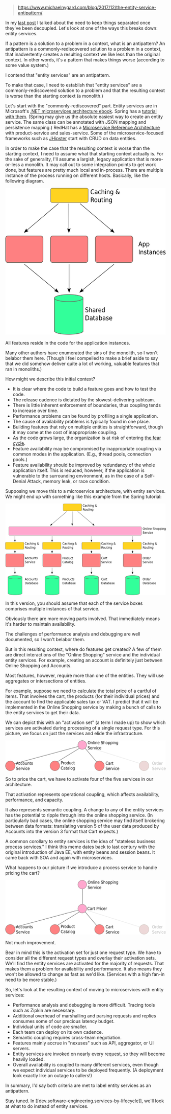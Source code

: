 
> https://www.michaelnygard.com/blog/2017/12/the-entity-service-antipattern/

In my [last post](http://www.michaelnygard.com/blog/2017/11/keep-em-separated/) I talked about the need to keep things separated once they've been decoupled. Let's look at one of the ways this breaks down: entity services.

If a pattern is a solution to a problem in a context, what is an antipattern? An antipattern is a commonly-rediscovered solution to a problem in a context, that inadvertently creates a resulting context we like less than the original context. In other words, it's a pattern that makes things worse (according to some value system.)

I contend that "entity services" are an antipattern.

To make that case, I need to establish that "entity services" are a commonly-rediscovered solution to a problem and that the resulting context is worse than the starting context (a monolith.)

Let's start with the "commonly-rediscovered" part. Entity services are in Microsoft's [.NET microservices architecture ebook](https://docs.microsoft.com/en-us/dotnet/standard/microservices-architecture/multi-container-microservice-net-applications/data-driven-crud-microservice). Spring has a [tutorial with them](https://spring.io/blog/2015/07/14/microservices-with-spring). (Spring may give us the absolute easiest way to create an entity service. The same class can be annotated with JSON mapping and persistence mapping.) RedHat has a [Microservice Reference Architecture](https://www.redhat.com/cms/managed-files/mi-microservices-eap-7-reference-architecture-201606-en.pdf) with product-service and sales-service. Some of the microservice-focused frameworks such as [JHipster](http://www.jhipster.tech/) start with CRUD on data entities.

In order to make the case that the resulting context is worse than the starting context, I need to assume what that starting context actually is. For the sake of generality, I'll assume a largish, legacy application that is more-or-less a monolith. It may call out to some integration points to get work done, but features are pretty much local and in-process. There are multiple instance of the process running on different hosts. Basically, like the following diagram.

![](/assets/images/software-engineering/the-entity-service-antipattern__monolith.svg)

All features reside in the code for the application instances.

Many other authors have enumerated the sins of the monolith, so I won't belabor them here. (Though I feel compelled to make a brief aside to say that we did somehow deliver quite a lot of working, valuable features that ran in monoliths.)

How might we describe this initial context?

- It is clear where the code to build a feature goes and how to test the code.
- The release cadence is dictated by the slowest-delivering subteam.
- There is little inherent enforcement of boundaries, thus coupling tends to increase over time.
- Performance problems can be found by profiling a single application.
- The cause of availability problems is typically found in one place.
- Building features that rely on multiple entities is straightforward, though it may come at the cost of inappropriate coupling.
- As the code grows large, the organization is at risk of entering [the fear cycle](http://www.michaelnygard.com/blog/2015/07/the-fear-cycle/).
- Feature availability may be compromised by inappropriate coupling via common modes in the application. (E.g., thread pools, connection pools.)
- Feature availability should be improved by redundancy of the whole application itself. This is reduced, however, if the application is vulnerable to the surrounding environment, as in the case of a Self-Denial Attack, memory leak, or race condition.

Supposing we move this to a microservice architecture, with entity services. We might end up with something like this example from the Spring tutorial:

![](/assets/images/software-engineering/the-entity-service-antipattern__with-entity-services.svg)

In this version, you should assume that each of the service boxes comprises multiple instances of that service.

Obviously there are more moving parts involved. That immediately means it's harder to maintain availability.

The challenges of performance analysis and debugging are well documented, so I won't belabor them.

But in this resulting context, where do features get created? A few of them are direct interactions of the "Online Shopping" service and the individual entity services. For example, creating an account is definitely just between Online Shopping and Accounts.

Most features, however, require more than one of the entities. They will use aggregates or intersections of entities.

For example, suppose we need to calculate the total price of a cartful of items. That involves the cart, the products (for their individual prices) and the account to find the applicable sales tax or VAT. I predict that it will be implemented in the Online Shopping service by making a bunch of calls to the entity services to get their data.

We can depict this with an "activation set" (a term I made up) to show which services are activated during processing of a single request type. For this picture, we focus on just the services and elide the infrastructure.

![](/assets/images/software-engineering/the-entity-service-antipattern__activation-set-es.svg)

So to price the cart, we have to activate four of the five services in our architecture.

That activation represents operational coupling, which affects availability, performance, and capacity.

It also represents semantic coupling. A change to any of the entity services has the potential to ripple through into the online shopping service. (In particularly bad cases, the online shopping service may find itself brokering between data formats: translating version 5 of the user data produced by Accounts into the version 3 format that Cart expects.)

A common corollary to entity services is the idea of "stateless business process services." I think this meme dates back to last century with the original introduction of Java EE, with entity beans and session beans. It came back with SOA and again with microservices.

What happens to our picture if we introduce a process service to handle pricing the cart?

![](/assets/images/software-engineering/the-entity-service-antipattern__activation-set-es2.svg)

Not much improvement.

Bear in mind this is the activation set for just one request type. We have to consider all the different request types and overlay their activation sets. We'll find the entity services are activated for the majority of requests. That makes them a problem for availability and performance. It also means they won't be allowed to change as fast as we'd like. (Services with a high fan-in need to be more stable.)

So, let's look at the resulting context of moving to microservices with entity services:

- Performance analysis and debugging is more difficult. Tracing tools such as Zipkin are necessary.
- Additional overhead of marshalling and parsing requests and replies consumes some of our precious latency budget.
- Individual units of code are smaller.
- Each team can deploy on its own cadence.
- Semantic coupling requires cross-team negotiation.
- Features mainly accrue in "nexuses" such as API, aggregator, or UI servers.
- Entity services are invoked on nearly every request, so they will become heavily loaded.
- Overall availability is coupled to many different services, even though we expect individual services to be deployed frequently. (A deployment look exactly like an outage to callers!)

In summary, I'd say both criteria are met to label entity services as an antipattern.

Stay tuned. In [[dev.software-engineering.services-by-lifecycle]], we'll look at what to do instead of entity services.
